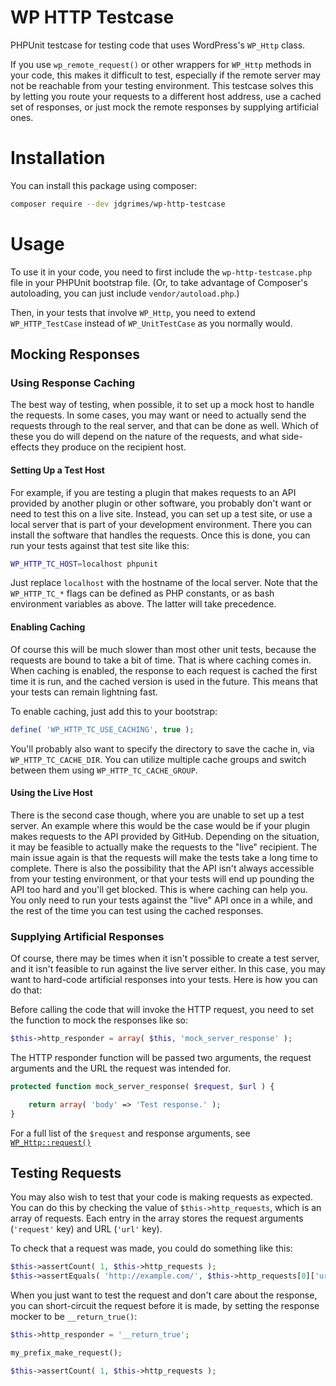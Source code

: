WP HTTP Testcase
================

PHPUnit testcase for testing code that uses WordPress's `WP_Http` class.

If you use `wp_remote_request()` or other wrappers for `WP_Http` methods in your
code, this makes it difficult to test, especially if the remote server may not be
reachable from your testing environment. This testcase solves this by letting you
route your requests to a different host address, use a cached set of
responses, or just mock the remote responses by supplying artificial ones.

# Installation

You can install this package using composer:

```bash
composer require --dev jdgrimes/wp-http-testcase
```

# Usage

To use it in your code, you need to first include the `wp-http-testcase.php` file in
your PHPUnit bootstrap file. (Or, to take advantage of Composer's autoloading, you 
can just include `vendor/autoload.php`.)

Then, in your tests that involve `WP_Http`, you need to extend `WP_HTTP_TestCase`
instead of `WP_UnitTestCase` as you normally would.

## Mocking Responses

### Using Response Caching

The best way of testing, when possible, it to set up a mock host to handle the
requests. In some cases, you may want or need to actually send the requests through
to the real server, and that can be done as well. Which of these you do will depend
on the nature of the requests, and what side-effects they produce on the recipient
host.

#### Setting Up a Test Host

For example, if you are testing a plugin that makes requests to an API provided
by another plugin or other software, you probably don't want or need to test this on
a live site. Instead, you can set up a test site, or use a local server that is part
of your development environment. There you can install the software that handles
the requests. Once this is done, you can run your tests against that test site like
this:

```bash
WP_HTTP_TC_HOST=localhost phpunit
```

Just replace `localhost` with the hostname of the local server. Note that the
`WP_HTTP_TC_*` flags can be defined as PHP constants, or as bash environment
variables as above. The latter will take precedence.

#### Enabling Caching

Of course this will be much slower than most other unit tests, because the requests
are bound to take a bit of time. That is where caching comes in. When caching is
enabled, the response to each request is cached the first time it is run, and the
cached version is used in the future. This means that your tests can remain lightning
fast.

To enable caching, just add this to your bootstrap:

```php
define( 'WP_HTTP_TC_USE_CACHING', true );
```

You'll probably also want to specify the directory to save the cache in, via
`WP_HTTP_TC_CACHE_DIR`. You can utilize multiple cache groups and switch between them
using `WP_HTTP_TC_CACHE_GROUP`.

#### Using the Live Host

There is the second case though, where you are unable to set up a test server. An
example where this would be the case would be if your plugin makes requests to the
API provided by GitHub. Depending on the situation, it may be feasible to actually
make the requests to the "live" recipient. The main issue again is that the requests
will make the tests take a long time to complete. There is also the possibility that
the API isn't always accessible from your testing environment, or that your tests
will end up pounding the API too hard and you'll get blocked. This is where caching
can help you. You only need to run your tests against the "live" API once in a while,
and the rest of the time you can test using the cached responses.

### Supplying Artificial Responses

Of course, there may be times when it isn't possible to create a test server, and it
isn't feasible to run against the live server either. In this case, you may want to
hard-code artificial responses into your tests. Here is how you can do that:

Before calling the code that will invoke the HTTP request, you need to set the
function to mock the responses like so:

```php
$this->http_responder = array( $this, 'mock_server_response' );
```

The HTTP responder function will be passed two arguments, the request arguments and
the URL the request was intended for.

```php
protected function mock_server_response( $request, $url ) {

	return array( 'body' => 'Test response.' );
}
```

For a full list of the `$request` and response arguments, see
[`WP_Http::request()`](http://developer.wordpress.org/reference/classes/wp_http/request/#source-code)

## Testing Requests

You may also wish to test that your code is making requests as expected. You can do
this by checking the value of `$this->http_requests`, which is an array of requests.
Each entry in the array stores the request arguments (`'request'` key) and URL
(`'url'` key).

To check that a request was made, you could do something like this:

```php
$this->assertCount( 1, $this->http_requests );
$this->assertEquals( 'http://example.com/', $this->http_requests[0]['url'] );
```

When you just want to test the request and don't care about the response, you can
short-circuit the request before it is made, by setting the response mocker to be
`__return_true()`:

```php
$this->http_responder = '__return_true';

my_prefix_make_request();

$this->assertCount( 1, $this->http_requests );
```
